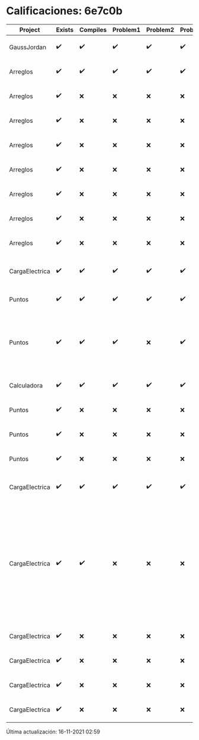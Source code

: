 # Calificaciones: 6e7c0b
|Project|Exists|Compiles|Problem1|Problem2|Problem3|Extra|CommitHash|CommitDate|CheckDate|Comments|DueDate|Grade|
|-|-|-|-|-|-|-|-|-|-|-|-|-|
|GaussJordan|✔️|✔️|✔️|✔️|✔️|✔️|9c4274ec533aa3465376e53c844789828650d68d|29-09-2021 11:19:55|01-10-2021 14:59:22|nan|01-10-2021 21:00:00|10.0|
|Arreglos|✔️|✔️|✔️|✔️|✔️|✔️|0f5d4f2a85dc6541b191ce1d9ccb93f3aaf3474b|24-09-2021 13:40:20|24-09-2021 14:32:42|nan|24-09-2021 21:00:00|10.0|
|Arreglos|✔️|❌|❌|❌|❌|❌|15cd993f0ebea633dcb13a8a009b860654df9fdb|24-09-2021 12:28:16|24-09-2021 13:39:57|Tu código no compila|24-09-2021 21:00:00|5.0|
|Arreglos|✔️|❌|❌|❌|❌|❌|913f8b50f747d9c694030ae47a884b0d529a26c0|23-09-2021 20:21:15|23-09-2021 20:30:56|Tu código no compila|24-09-2021 21:00:00|5.0|
|Arreglos|✔️|❌|❌|❌|❌|❌|0996e563d6e5b676c592cde29a14472ddf7844e1|23-09-2021 09:49:52|23-09-2021 11:26:44|Tu código no compila|24-09-2021 21:00:00|5.0|
|Arreglos|✔️|❌|❌|❌|❌|❌|407a1deb775c36433432e273f3b9435e0ee6eee7|23-09-2021 09:43:22|23-09-2021 09:46:39|Tu código no compila|24-09-2021 21:00:00|5.0|
|Arreglos|✔️|❌|❌|❌|❌|❌|94e6af903b4817e2d084f4dd20edc5bec219b483|22-09-2021 23:28:41|23-09-2021 01:35:29|Tu código no compila|24-09-2021 21:00:00|5.0|
|Arreglos|✔️|❌|❌|❌|❌|❌|b1e428e32e975c13ec3618916accc96b6dfc9020|21-09-2021 19:58:32|21-09-2021 20:24:49|Tu código no compila|24-09-2021 21:00:00|5.0|
|Arreglos|✔️|❌|❌|❌|❌|❌|9764619187dbf6901be7594d2b3b25d333c456a5|21-09-2021 19:20:00|21-09-2021 19:30:11|Tu código no compila|24-09-2021 21:00:00|5.0|
|CargaElectrica|✔️|✔️|✔️|✔️|✔️|❌|3c603d84cd982b016b03207b30fd381cfe45a63c|15-11-2021 23:15:41|16-11-2021 02:57:48|No calcula correctamente la carga de la molécula|08-11-2021 21:00:00|6.5|
|Puntos|✔️|✔️|✔️|✔️|✔️|✔️|5c3e203eb5fd6f113fb83346f166aa647530b503|15-10-2021 20:26:10|15-10-2021 21:27:00|nan|15-10-2021 21:00:00|10.0|
|Puntos|✔️|✔️|✔️|❌|✔️|❌|8b28c3bc39a6841440158bef637ec85a4c15f3c5|15-10-2021 15:03:49|15-10-2021 15:21:14|No aplica correctamente la rotación-No hace correctamente la rotación con ángulos negativos|15-10-2021 21:00:00|8.666666666666668|
|Calculadora|✔️|✔️|✔️|✔️|✔️|✔️|9d50b67cd4307724bf64af0ee1a522510742eb35|15-09-2021 10:18:20|15-09-2021 12:51:11|nan|17-09-2021 21:00:00|10.0|
|Puntos|✔️|❌|❌|❌|❌|❌|499f5c56976b68d3581f388a0475ea095488394e|14-10-2021 23:00:50|14-10-2021 23:32:08|Tu código no compila|15-10-2021 21:00:00|5.0|
|Puntos|✔️|❌|❌|❌|❌|❌|f2d2d04d561b1465ab044bb47a57c0cf44ca1c78|14-10-2021 17:54:02|14-10-2021 18:12:55|Tu código no compila|15-10-2021 21:00:00|5.0|
|Puntos|✔️|❌|❌|❌|❌|❌|43eaee480255fd14c7cb7e52a768b10b7922e1bb|12-10-2021 23:35:19|12-10-2021 23:47:09|Tu código no compila|15-10-2021 21:00:00|5.0|
|CargaElectrica|✔️|✔️|✔️|✔️|✔️|❌|28af983e78d398cc1e19a7dfd385057ba7f16706|09-11-2021 04:40:53|09-11-2021 09:29:38|No calcula correctamente la carga de la molécula|08-11-2021 21:00:00|10.0|
|CargaElectrica|✔️|✔️|❌|❌|❌|❌|67ba0f42e34229ae533345371f2524ba83464a9f|09-11-2021 03:15:53|09-11-2021 03:20:17|No calcula correctamente la carga de la molécula-No calcula correctamente la carga de la molécula-No calcula correctamente la carga de la molécula-No calcula correctamente la carga de la molécula|08-11-2021 21:00:00|6.0|
|CargaElectrica|✔️|❌|❌|❌|❌|❌|4bd91848e0f35cee3a0e2fae4b0b0e873317f874|08-11-2021 20:26:25|08-11-2021 21:13:27|Tu código no compila|08-11-2021 21:00:00|5.0|
|CargaElectrica|✔️|❌|❌|❌|❌|❌|1c667d3af41988d204f60d76c8af4c20ee6760ae|07-11-2021 22:38:27|08-11-2021 02:53:10|Tu código no compila|08-11-2021 21:00:00|5.0|
|CargaElectrica|✔️|❌|❌|❌|❌|❌|8919f065e7123876ddea3465b15917198ad08c82|07-11-2021 15:54:54|07-11-2021 20:45:08|Tu código no compila|08-11-2021 21:00:00|5.0|
|CargaElectrica|✔️|❌|❌|❌|❌|❌|5239ab59ad5482d3d38cece099ca52dc11356e48|03-11-2021 11:26:49|03-11-2021 23:22:19|Tu código no compila|08-11-2021 21:00:00|5.0|

Última actualización: 16-11-2021 02:59
